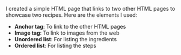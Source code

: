 I created a simple HTML page that links to two other HTML pages to showcase two recipes. Here are the elements I used:

- **Anchor tag**: To link to the other HTML pages
- **Image tag**: To link to images from the web
- **Unordered list**: For listing the ingredients
- **Ordered list**: For listing the steps

